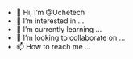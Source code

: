 - 👋 Hi, I’m @Uchetech
- 👀 I’m interested in ...
- 🌱 I’m currently learning ...
- 💞️ I’m looking to collaborate on ...
- 📫 How to reach me ...

<!---
Uchetech/Uchetech is a ✨ special ✨ repository because its `README.md` (this file) appears on your GitHub profile.
You can click the Preview link to take a look at your changes.
--->
